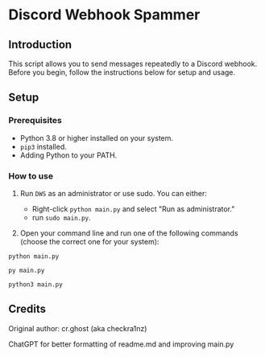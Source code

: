 # Discord Webhook Spammer

## Introduction
This script allows you to send messages repeatedly to a Discord webhook. Before you begin, follow the instructions below for setup and usage.

## Setup

### Prerequisites
- Python 3.8 or higher installed on your system.
- `pip3` installed.
- Adding Python to your PATH.

### How to use
1. Run `DWS` as an administrator or use sudo. You can either:
   - Right-click `python main.py` and select "Run as administrator."
   - run `sudo main.py`.

2. Open your command line and run one of the following commands (choose the correct one for your system):

`python main.py`

`py main.py`

`python3 main.py`

## Credits
Original author: cr.ghost (aka checkra1nz)

ChatGPT for better formatting of readme.md and improving main.py
